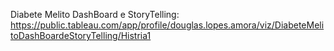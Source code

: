 Diabete Melito DashBoard e StoryTelling:
https://public.tableau.com/app/profile/douglas.lopes.amora/viz/DiabeteMelitoDashBoardeStoryTelling/Histria1
